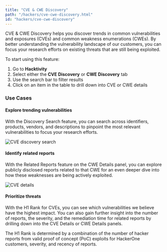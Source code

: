 ```yaml
---
title: "CVE & CWE Discovery"
path: "/hackers/cve-cwe-discovery.html"
id: "hackers/cve-cwe-discovery"
---
```


CVE & CWE Discovery helps you discover trends in common vulnerabilities and exposures (CVEs) and common weakness enumerations (CWEs). By better understanding the vulnerability landscape of our customers, you can focus your research efforts on existing threats that are still being exploited.

To start using this feature:
1. Go to **Hacktivity**
2. Select either the **CVE Discovery** or **CWE Discovery** tab
3. Use the search bar to filter results
4. Click on an item in the table to drill down into CVE or CWE details 

### Use Cases
#### Explore trending vulnerabilities 
With the Discovery Search feature, you can search across identifiers, products, vendors, and descriptions to pinpoint the most relevant vulnerabilities to focus your research efforts.

![CVE discovery search](/images/cve-discovery-1.png)

#### Identify related reports 
With the Related Reports feature on the CWE Details panel, you can explore publicly disclosed reports related to that CWE for an even deeper dive into how these weaknesses are being actively exploited.

![CVE details](/images/cve-discovery-2.png)

#### Prioritize threats
With the H1 Rank for CVEs, you can see which vulnerabilities we believe have the highest impact. You can also gain further insight into the number of reports, the severity, and the remediation time for related reports by drilling down into the CVE Details or CWE Details panels.

The H1 Rank is determined by a combination of the number of hacker reports from valid proof of concept (PoC) exploits for HackerOne customers, severity, and recency of reports.
